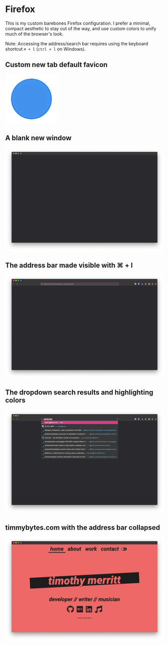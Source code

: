 # Firefox

This is my custom barebones Firefox configuration. I prefer a minimal, compact aesthetic to stay out of the way, and use custom colors to unify much of the browser's look.

Note: Accessing the address/search bar requires using the keyboard shortcut `⌘ + l` (`ctrl + l` on Windows).

## Custom new tab default favicon

<img alt="A blue, filled-in circle" src="./traffic.png" />

## A blank new window

<img alt="" src="./screenshots/firefox-blank-window.png" />

## The address bar made visible with ⌘ + l

<img src="./screenshots/firefox-blank-window-url-bar.png" />

## The dropdown search results and highlighting colors

<img src="./screenshots/firefox-blank-window-dropdown.png" />

## timmybytes.com with the address bar collapsed

<img src="./screenshots/firefox-webpage.png" />
